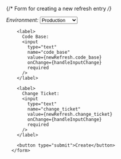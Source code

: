  {/* Form for creating a new refresh entry */}
      <form onSubmit={handleSubmit}>
        <label>
          Environment:
          <select
            name="environment"
            value={newRefresh.environment}
            onChange={handleInputChange}
            required
          >
            {/* Options for Environment dropdown */}
            <option value="production">Production</option>
            <option value="testing">Testing</option>
            <option value="development">Development</option>
            {/* Add more options as needed */}
          </select>
        </label>

        <label>
          Code Base:
          <input
            type="text"
            name="code_base"
            value={newRefresh.code_base}
            onChange={handleInputChange}
            required
          />
        </label>

        <label>
          Change Ticket:
          <input
            type="text"
            name="change_ticket"
            value={newRefresh.change_ticket}
            onChange={handleInputChange}
            required
          />
        </label>

        <button type="submit">Create</button>
      </form>
